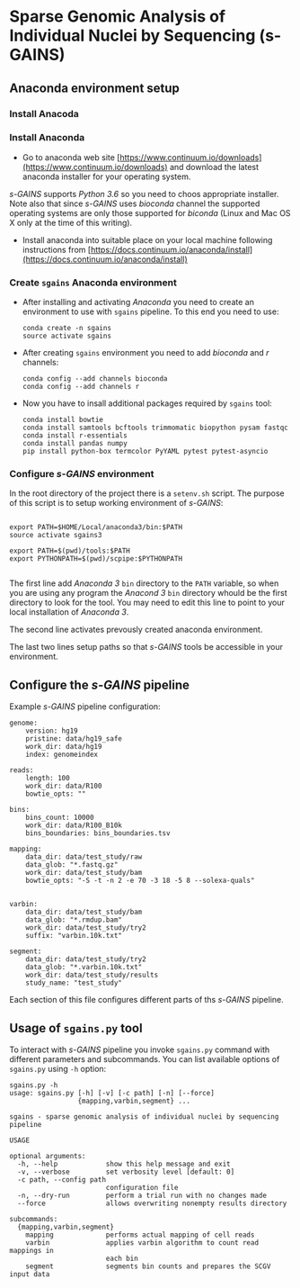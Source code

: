 # Sparse Genomic Analysis of Individual Nuclei by Sequencing (s-GAINS)

## Anaconda environment setup

### Install Anacoda

### Install Anaconda 
* Go to anaconda web site 
[https://www.continuum.io/downloads](https://www.continuum.io/downloads)
and download the latest anaconda installer for your operating system. 

*s-GAINS* supports *Python 3.6* so you need to choos appropriate installer.
Note also that since *s-GAINS* uses *bioconda* channel the supported 
operating systems are only those supported for *biconda* (Linux and Mac OS X only
at the time of this writing).

* Install anaconda into suitable place on your local machine following
instructions from 
[https://docs.continuum.io/anaconda/install](https://docs.continuum.io/anaconda/install)


### Create `sgains` Anaconda environment

* After installing and activating *Anaconda* you need to create an environment to
use with `sgains` pipeline. To this end you need to use:

    ```
    conda create -n sgains
    source activate sgains
    ```

* After creating `sgains` environment you need to add *bioconda* and *r* channels:

    ```
    conda config --add channels bioconda
    conda config --add channels r
    ```

* Now you have to insall additional packages required by `sgains` tool:
    ```
    conda install bowtie
    conda install samtools bcftools trimmomatic biopython pysam fastqc
    conda install r-essentials
    conda install pandas numpy
    pip install python-box termcolor PyYAML pytest pytest-asyncio
    ```

### Configure *s-GAINS* environment

In the root directory of the project there is a `setenv.sh` script. The purpose
of this script is to setup working environment of *s-GAINS*:

```

export PATH=$HOME/Local/anaconda3/bin:$PATH
source activate sgains3

export PATH=$(pwd)/tools:$PATH
export PYTHONPATH=$(pwd)/scpipe:$PYTHONPATH


```

The first line add *Anaconda 3* `bin` directory to the `PATH` variable,
so when you are using any program the *Anacond 3* `bin` directory whould be the
first directory to look for the tool. You may need to edit this line to point
to your local installation of *Anaconda 3*.

The second line activates prevously created anaconda environment.

The last two lines setup paths so that *s-GAINS* tools be accessible in your 
environment.

## Configure the *s-GAINS* pipeline

Example *s-GAINS* pipeline configuration:

```
genome:
    version: hg19
    pristine: data/hg19_safe
    work_dir: data/hg19
    index: genomeindex

reads:
    length: 100
    work_dir: data/R100
    bowtie_opts: ""
  
bins:
    bins_count: 10000
    work_dir: data/R100_B10k
    bins_boundaries: bins_boundaries.tsv

mapping:
    data_dir: data/test_study/raw
    data_glob: "*.fastq.gz"
    work_dir: data/test_study/bam
    bowtie_opts: "-S -t -n 2 -e 70 -3 18 -5 8 --solexa-quals"
    

varbin:
    data_dir: data/test_study/bam
    data_glob: "*.rmdup.bam"
    work_dir: data/test_study/try2
    suffix: "varbin.10k.txt"

segment:
    data_dir: data/test_study/try2
    data_glob: "*.varbin.10k.txt"
    work_dir: data/test_study/results
    study_name: "test_study"
```

Each section of this file configures different parts of ths *s-GAINS* pipeline.


## Usage of `sgains.py` tool

To interact with *s-GAINS* pipeline you invoke `sgains.py` command with different
parameters and subcommands. You can list available options of `sgains.py` using
`-h` option:

```
sgains.py -h
usage: sgains.py [-h] [-v] [-c path] [-n] [--force]
                 {mapping,varbin,segment} ...

sgains - sparse genomic analysis of individual nuclei by sequencing pipeline

USAGE

optional arguments:
  -h, --help            show this help message and exit
  -v, --verbose         set verbosity level [default: 0]
  -c path, --config path
                        configuration file
  -n, --dry-run         perform a trial run with no changes made
  --force               allows overwriting nonempty results directory

subcommands:
  {mapping,varbin,segment}
    mapping             performs actual mapping of cell reads
    varbin              applies varbin algorithm to count read mappings in
                        each bin
    segment             segments bin counts and prepares the SCGV input data
```


